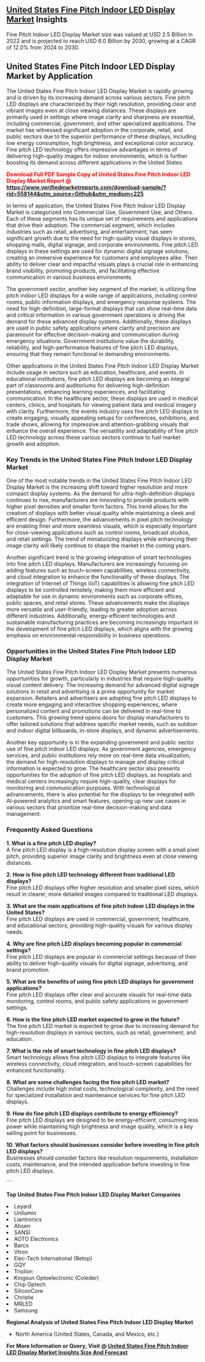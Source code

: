 <h2><a href="https://www.verifiedmarketreports.com/download-sample/?rid=558144&amp;utm_source=Github&amp;utm_medium=225" target="_blank">United States Fine Pitch Indoor LED Display Market</a> Insights</h2><p>Fine Pitch Indoor LED Display Market size was valued at USD 2.5 Billion in 2022 and is projected to reach USD 6.0 Billion by 2030, growing at a CAGR of 12.0% from 2024 to 2030.</p><p> <h2>United States Fine Pitch Indoor LED Display Market by Application</h2> <p>The United States Fine Pitch Indoor LED Display Market is rapidly growing and is driven by its increasing demand across various sectors. Fine pitch LED displays are characterized by their high resolution, providing clear and vibrant images even at close viewing distances. These displays are primarily used in settings where image clarity and sharpness are essential, including commercial, government, and other specialized applications. The market has witnessed significant adoption in the corporate, retail, and public sectors due to the superior performance of these displays, including low energy consumption, high brightness, and exceptional color accuracy. Fine pitch LED technology offers impressive advantages in terms of delivering high-quality images for indoor environments, which is further boosting its demand across different applications in the United States. <strong><p><span class=""><span style="color: #ff0000;"><strong>Download Full PDF Sample Copy of United States Fine Pitch Indoor LED Display Market Report</strong> @ </span><a href="https://www.verifiedmarketreports.com/download-sample/?rid=558144&amp;utm_source=Github&amp;utm_medium=225" target="_blank">https://www.verifiedmarketreports.com/download-sample/?rid=558144&amp;utm_source=Github&amp;utm_medium=225</a></span></p></strong> <p>In terms of application, the United States Fine Pitch Indoor LED Display Market is categorized into Commercial Use, Government Use, and Others. Each of these segments has its unique set of requirements and applications that drive their adoption. The commercial segment, which includes industries such as retail, advertising, and entertainment, has seen significant growth due to the need for high-quality visual displays in stores, shopping malls, digital signage, and corporate environments. Fine pitch LED displays in these settings are used for dynamic digital signage solutions, creating an immersive experience for customers and employees alike. Their ability to deliver clear and impactful visuals plays a crucial role in enhancing brand visibility, promoting products, and facilitating effective communication in various business environments. <p>The government sector, another key segment of the market, is utilizing fine pitch indoor LED displays for a wide range of applications, including control rooms, public information displays, and emergency response systems. The need for high-definition, large-format displays that can show real-time data and critical information in various government operations is driving the demand for these advanced display systems. Additionally, these displays are used in public safety applications where clarity and precision are paramount for effective decision-making and communication during emergency situations. Government institutions value the durability, reliability, and high-performance features of fine pitch LED displays, ensuring that they remain functional in demanding environments. <p>Other applications in the United States Fine Pitch Indoor LED Display Market include usage in sectors such as education, healthcare, and events. In educational institutions, fine pitch LED displays are becoming an integral part of classrooms and auditoriums for delivering high-definition presentations, enhancing learning experiences, and facilitating communication. In the healthcare sector, these displays are used in medical centers, clinics, and hospitals for viewing patient data and medical imagery with clarity. Furthermore, the events industry uses fine pitch LED displays to create engaging, visually appealing setups for conferences, exhibitions, and trade shows, allowing for impressive and attention-grabbing visuals that enhance the overall experience. The versatility and adaptability of fine pitch LED technology across these various sectors continue to fuel market growth and adoption. <h3>Key Trends in the United States Fine Pitch Indoor LED Display Market</h3> <p>One of the most notable trends in the United States Fine Pitch Indoor LED Display Market is the increasing shift toward higher resolution and more compact display systems. As the demand for ultra-high-definition displays continues to rise, manufacturers are innovating to provide products with higher pixel densities and smaller form factors. This trend allows for the creation of displays with better visual quality while maintaining a sleek and efficient design. Furthermore, the advancements in pixel pitch technology are enabling finer and more seamless visuals, which is especially important for close-viewing applications such as control rooms, broadcast studios, and retail settings. The trend of miniaturizing displays while enhancing their image clarity will likely continue to shape the market in the coming years. <p>Another significant trend is the growing integration of smart technologies into fine pitch LED displays. Manufacturers are increasingly focusing on adding features such as touch-screen capabilities, wireless connectivity, and cloud integration to enhance the functionality of these displays. The integration of Internet of Things (IoT) capabilities is allowing fine pitch LED displays to be controlled remotely, making them more efficient and adaptable for use in dynamic environments such as corporate offices, public spaces, and retail stores. These advancements make the displays more versatile and user-friendly, leading to greater adoption across different industries. Additionally, energy-efficient technologies and sustainable manufacturing practices are becoming increasingly important in the development of fine pitch LED displays, which aligns with the growing emphasis on environmental responsibility in business operations. <h3>Opportunities in the United States Fine Pitch Indoor LED Display Market</h3> <p>The United States Fine Pitch Indoor LED Display Market presents numerous opportunities for growth, particularly in industries that require high-quality visual content delivery. The increasing demand for advanced digital signage solutions in retail and advertising is a prime opportunity for market expansion. Retailers and advertisers are adopting fine pitch LED displays to create more engaging and interactive shopping experiences, where personalized content and promotions can be delivered in real-time to customers. This growing trend opens doors for display manufacturers to offer tailored solutions that address specific market needs, such as outdoor and indoor digital billboards, in-store displays, and dynamic advertisements. <p>Another key opportunity is in the expanding government and public sector use of fine pitch indoor LED displays. As government agencies, emergency services, and public institutions rely more on real-time data visualization, the demand for high-resolution displays to manage and display critical information is expected to grow. The healthcare sector also presents opportunities for the adoption of fine pitch LED displays, as hospitals and medical centers increasingly require high-quality, clear displays for monitoring and communication purposes. With technological advancements, there is also potential for the displays to be integrated with AI-powered analytics and smart features, opening up new use cases in various sectors that prioritize real-time decision-making and data management. <h3>Frequently Asked Questions</h3> <p><strong>1. What is a fine pitch LED display?</strong><br> A fine pitch LED display is a high-resolution display screen with a small pixel pitch, providing superior image clarity and brightness even at close viewing distances.</p> <p><strong>2. How is fine pitch LED technology different from traditional LED displays?</strong><br> Fine pitch LED displays offer higher resolution and smaller pixel sizes, which result in clearer, more detailed images compared to traditional LED displays.</p> <p><strong>3. What are the main applications of fine pitch indoor LED displays in the United States?</strong><br> Fine pitch LED displays are used in commercial, government, healthcare, and educational sectors, providing high-quality visuals for various display needs.</p> <p><strong>4. Why are fine pitch LED displays becoming popular in commercial settings?</strong><br> Fine pitch LED displays are popular in commercial settings because of their ability to deliver high-quality visuals for digital signage, advertising, and brand promotion.</p> <p><strong>5. What are the benefits of using fine pitch LED displays for government applications?</strong><br> Fine pitch LED displays offer clear and accurate visuals for real-time data monitoring, control rooms, and public safety applications in government settings.</p> <p><strong>6. How is the fine pitch LED market expected to grow in the future?</strong><br> The fine pitch LED market is expected to grow due to increasing demand for high-resolution displays in various sectors, such as retail, government, and education.</p> <p><strong>7. What is the role of smart technology in fine pitch LED displays?</strong><br> Smart technology allows fine pitch LED displays to integrate features like wireless connectivity, cloud integration, and touch-screen capabilities for enhanced functionality.</p> <p><strong>8. What are some challenges facing the fine pitch LED market?</strong><br> Challenges include high initial costs, technological complexity, and the need for specialized installation and maintenance services for fine pitch LED displays.</p> <p><strong>9. How do fine pitch LED displays contribute to energy efficiency?</strong><br> Fine pitch LED displays are designed to be energy-efficient, consuming less power while maintaining high brightness and image quality, which is a key selling point for businesses.</p> <p><strong>10. What factors should businesses consider before investing in fine pitch LED displays?</strong><br> Businesses should consider factors like resolution requirements, installation costs, maintenance, and the intended application before investing in fine pitch LED displays.</p> ```</p><p><strong>Top United States Fine Pitch Indoor LED Display Market Companies</strong></p><div data-test-id=""><p><li>Leyard</li><li> Unilumin</li><li> Liantronics</li><li> Absen</li><li> SANSI</li><li> AOTO Electronics</li><li> Barco</li><li> Vtron</li><li> Elec-Tech International (Retop)</li><li> GQY</li><li> Triolion</li><li> Kingsun Optoelectronic (Coleder)</li><li> Chip Optech</li><li> SiliconCore</li><li> Christie</li><li> MRLED</li><li> Samsung</li></p><div><strong>Regional Analysis of&nbsp;United States Fine Pitch Indoor LED Display Market</strong></div><ul><li dir="ltr"><p dir="ltr">North America&nbsp;(United States, Canada, and Mexico, etc.)</p></li></ul><p><strong>For More Information or Query, Visit @&nbsp;</strong><strong><a href="https://www.verifiedmarketreports.com/product/fine-pitch-indoor-led-display-market-size-and-forecast/?utm_source=Github&amp;utm_medium=225" target="_blank">United States Fine Pitch Indoor LED Display Market Insights Size And Forecast</a></strong></p></div>
